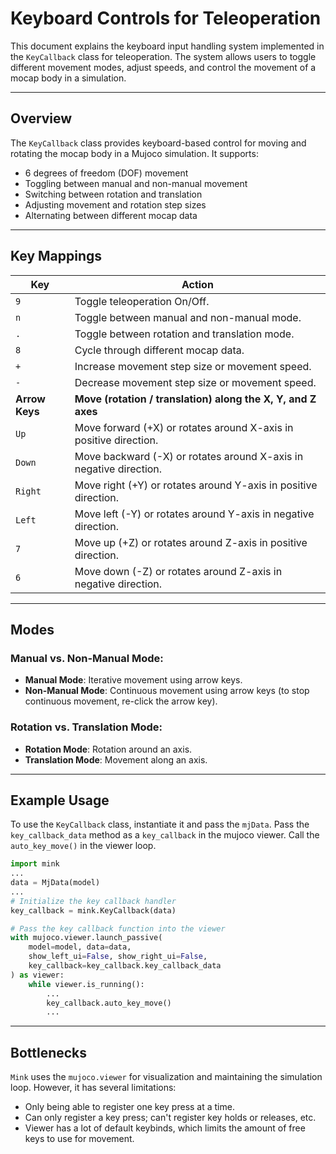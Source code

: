 # Keyboard Controls for Teleoperation
This document explains the keyboard input handling system implemented in the `KeyCallback` class for teleoperation. The system allows users to toggle different movement modes, adjust speeds, and control the movement of a mocap body in a simulation.

---

## Overview
The `KeyCallback` class provides keyboard-based control for moving and rotating the mocap body in a Mujoco simulation. It supports:
- 6 degrees of freedom (DOF) movement
- Toggling between manual and non-manual movement
- Switching between rotation and translation
- Adjusting movement and rotation step sizes
- Alternating between different mocap data

---

## Key Mappings
| Key | Action |
|-----|--------|
| `9` | Toggle teleoperation On/Off. |
| `n` | Toggle between manual and non-manual mode. |
| `.` | Toggle between rotation and translation mode. |
| `8` | Cycle through different mocap data. |
| `+` | Increase movement step size or movement speed. |
| `-` | Decrease movement step size or movement speed. |
| **Arrow Keys** | **Move (rotation / translation) along the X, Y, and Z axes** |
| `Up` | Move forward (+X) or rotates around X-axis in positive direction. |
| `Down` | Move backward (-X) or rotates around X-axis in negative direction. |
| `Right` | Move right (+Y) or rotates around Y-axis in positive direction. |
| `Left` | Move left (-Y) or rotates around Y-axis in negative direction. |
| `7` | Move up (+Z) or rotates around Z-axis in positive direction. |
| `6` | Move down (-Z) or rotates around Z-axis in negative direction. |

---

## Modes
### **Manual vs. Non-Manual Mode:**
- **Manual Mode**: Iterative movement using arrow keys.
- **Non-Manual Mode**: Continuous movement using arrow keys (to stop continuous movement, re-click the arrow key).

### **Rotation vs. Translation Mode:**
- **Rotation Mode**: Rotation around an axis.
- **Translation Mode**: Movement along an axis.

---

## Example Usage
To use the `KeyCallback` class, instantiate it and pass the `mjData`. Pass the `key_callback_data` method as a `key_callback` in the mujoco viewer. Call the `auto_key_move()` in the viewer loop.

```python
import mink
...
data = MjData(model)
...
# Initialize the key callback handler
key_callback = mink.KeyCallback(data)

# Pass the key callback function into the viewer
with mujoco.viewer.launch_passive(
    model=model, data=data, 
    show_left_ui=False, show_right_ui=False, 
    key_callback=key_callback.key_callback_data
) as viewer:
    while viewer.is_running():
        ...
        key_callback.auto_key_move()
        ...
```

---

## Bottlenecks
`Mink` uses the `mujoco.viewer` for visualization and maintaining the simulation loop. However, it has several limitations:
- Only being able to register one key press at a time.
- Can only register a key press; can't register key holds or releases, etc.
- Viewer has a lot of default keybinds, which limits the amount of free keys to use for movement.
